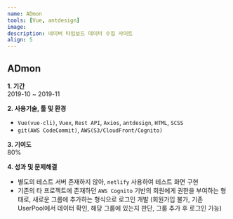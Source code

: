 ```yaml
---
name: ADmon
tools: [Vue, antdesign]
image:
description: 네이버 타임보드 데이터 수집 사이트
align: 5
---
```


## ADmon

**1. 기간**   
2019-10 ~ 2019-11  
  
**2. 사용기술, 툴 및 환경**   
- `Vue(vue-cli)`, `Vuex`, `Rest API`, `Axios`, `antdesign`, `HTML`, `SCSS`
- `git(AWS CodeCommit)`, `AWS(S3/CloudFront/Cognito)`  
  
**3. 기여도**   
80%   
   
**4. 성과 및 문제해결**
- 별도의 테스트 서버 존재하지 않아, `netlify` 사용하여 테스트 화면 구현  
- 기존의 타 프로젝트에 존재하던 `AWS Cognito` 기반의 회원에게 권한을 부여하는 형태로, 새로운 그룹에 추가하는 형식으로 로그인 개발 (회원가입 불가, 기존 UserPool에서 데이터 확인, 해당 그룹에 있는지 판단, 그룹 추가 후 로그인 가능)  

      
      
